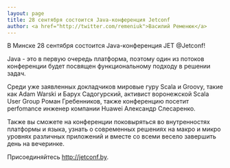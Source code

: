 ```yaml
---
layout: page
title: 28 сентября состоится Java-конференция Jetconf
author: <a href="http://twitter.com/remeniuk">Василий Ременюк</a>
---
```

В Минске 28 сентября состоится Java-конференция JET @Jetconf!

Java - это в первую очередь платформа, поэтому один из потоков конференции будет посвящен функциональному подходу в решении задач.

Среди уже заявленных докладчиков мировые гуру Scala и Groovy, такие как Adam Warski и Барух Садогурский, активист воронежской Scala User Group Роман Гребенников, также конференцию посетит perfomance инженер компании Huawei Александр Слесаренко. 

Также вы сможете на конференции поковыряться во внутренностях платформы и языка, узнать о современных решениях на макро и микро уровнях различных приложений и вместе со всеми весело завершить день на вечеринке.

Присоединяйтесь http://jetconf.by.